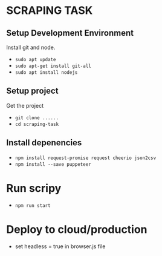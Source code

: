 # SCRAPING TASK

## Setup Development Environment
Install git and node.

- `sudo apt update`
- `sudo apt-get install git-all`
- `sudo apt install nodejs`

## Setup project
Get the project

- `git clone ......`
- `cd scraping-task`

## Install depenencies 

- `npm install request-promise request cheerio json2csv`
- `npm install --save puppeteer`


# Run scripy
- `npm run start`


# Deploy to cloud/production
- set headless = true in browser.js file

